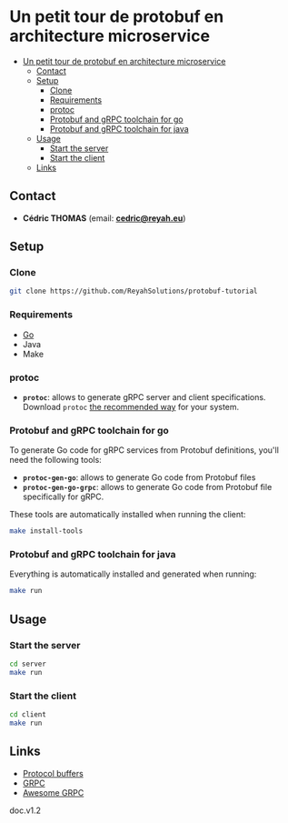 # Un petit tour de protobuf en architecture microservice

- [Un petit tour de protobuf en architecture microservice](#un-petit-tour-de-protobuf-en-architecture-microservice)
  - [Contact](#contact)
  - [Setup](#setup)
    - [Clone](#clone)
    - [Requirements](#requirements)
    - [protoc](#protoc)
    - [Protobuf and gRPC toolchain for go](#protobuf-and-grpc-toolchain-for-go)
    - [Protobuf and gRPC toolchain for java](#protobuf-and-grpc-toolchain-for-java)
  - [Usage](#usage)
    - [Start the server](#start-the-server)
    - [Start the client](#start-the-client)
  - [Links](#links)

Contact
-------

- **Cédric THOMAS** (email: **[cedric@reyah.eu](mailto:cedric@reyah.eu)**)

Setup
-----

### Clone

```bash
git clone https://github.com/ReyahSolutions/protobuf-tutorial
```

### Requirements

- [Go](https://golang.org/doc/install)
- Java
- Make

### protoc

- **`protoc`**: allows to generate gRPC server and client specifications.  
Download `protoc` [the recommended way](http://google.github.io/proto-lens/installing-protoc.html) for your system.

### Protobuf and gRPC toolchain for go

To generate Go code for gRPC services from Protobuf definitions, you'll need the following tools:

- **`protoc-gen-go`**: allows to generate Go code from Protobuf files
- **`protoc-gen-go-grpc`**: allows to generate Go code from Protobuf file specifically for gRPC.

These tools are automatically installed when running the client:

```bash
make install-tools
```

### Protobuf and gRPC toolchain for java


Everything is automatically installed and generated when running:
```bash
make run
```

Usage
-----

### Start the server
```bash
cd server
make run
```

### Start the client
```bash
cd client
make run
```

Links
-----

- [Protocol buffers](https://developers.google.com/protocol-buffers)
- [GRPC](https://grpc.io/)
- [Awesome GRPC](https://github.com/grpc-ecosystem/awesome-grpc#tools-test)


doc.v1.2
